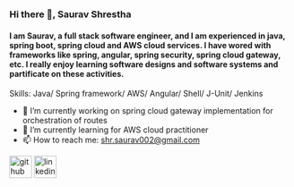 ### Hi there 👋, Saurav Shrestha
#### I am Saurav, a full stack software engineer, and I am experienced in java, spring boot, spring cloud and AWS cloud services. I have wored with frameworks like spring, angular, spring security, spring cloud gateway, etc. I really enjoy learning software designs and software systems and partificate on these activities.

Skills: Java/ Spring framework/ AWS/ Angular/ Shell/ J-Unit/ Jenkins

- 🔭 I’m currently working on spring cloud gateway implementation for orchestration of routes 
- 🌱 I’m currently learning for AWS cloud practitioner 
- 📫 How to reach me: shr.saurav002@gmail.com 


[<img src='https://cdn.jsdelivr.net/npm/simple-icons@3.0.1/icons/github.svg' alt='github' height='40'>](https://github.com/https://github.com/shrsaurav002)  [<img src='https://cdn.jsdelivr.net/npm/simple-icons@3.0.1/icons/linkedin.svg' alt='linkedin' height='40'>](https://www.linkedin.com/in/https://www.linkedin.com/in/saurav-shrestha-44b391206//)  


<!--
**shrsaurav002/shrsaurav002** is a ✨ _special_ ✨ repository because its `README.md` (this file) appears on your GitHub profile.

Here are some ideas to get you started:

- 🔭 I’m currently working on ...
- 🌱 I’m currently learning ...
- 👯 I’m looking to collaborate on ...
- 🤔 I’m looking for help with ...
- 💬 Ask me about ...
- 📫 How to reach me: ...
- 😄 Pronouns: ...
- ⚡ Fun fact: ...
-->
